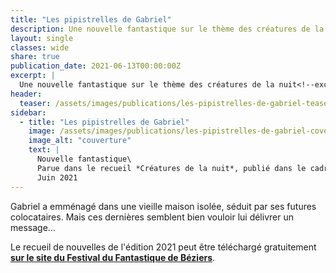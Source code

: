 ```yaml
---
title: "Les pipistrelles de Gabriel"
description: Une nouvelle fantastique sur le thème des créatures de la nuit. Parue en juin 2021 dans le recueil Créatures de la nuit, publié dans le cadre du Festival du Fantastique de Béziers
layout: single
classes: wide
share: true
publication_date: 2021-06-13T00:00:00Z
excerpt: |
  Une nouvelle fantastique sur le thème des créatures de la nuit<!--excerptEnd-->
header:
  teaser: /assets/images/publications/les-pipistrelles-de-gabriel-teaser.webp
sidebar:
  - title: "Les pipistrelles de Gabriel"
    image: /assets/images/publications/les-pipistrelles-de-gabriel-cover.webp
    image_alt: "couverture"
    text: |
      Nouvelle fantastique\
      Parue dans le recueil *Créatures de la nuit*, publié dans le cadre du Festival du Fantastique de Béziers\
      Juin 2021
---
```


Gabriel a emménagé dans une vieille maison isolée, séduit par ses futures colocataires. Mais ces dernières semblent bien vouloir lui délivrer un message&hellip;

Le recueil de nouvelles de l'édition 2021 peut être téléchargé gratuitement **<a href="http://epub.festival-fantastique.fr/ffb2021.epub" target="_blank">sur le site du Festival du Fantastique de Béziers</a>**.
